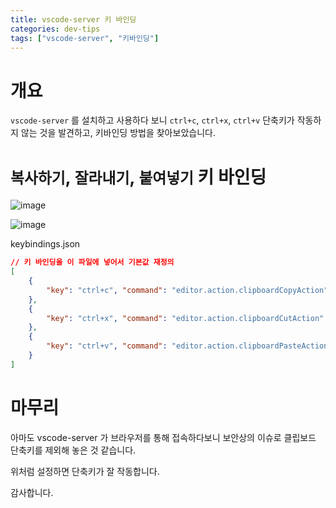 ```yaml
---
title: vscode-server 키 바인딩
categories: dev-tips
tags: ["vscode-server", "키바인딩"]
---
```


# 개요

`vscode-server` 를 설치하고 사용하다 보니 `ctrl+c`, `ctrl+x`, `ctrl+v` 단축키가 작동하지 않는 것을 발견하고, 키바인딩 방법을 찾아보았습니다.

# `복사하기`, `잘라내기`, `붙여넣기` 키 바인딩 

![image](https://user-images.githubusercontent.com/261637/204093781-f0b43edb-a297-4beb-83d2-13da4e00194a.png)

![image](https://user-images.githubusercontent.com/261637/204093945-e7edd9b8-6ac6-49e8-a1f7-85280d909684.png)

keybindings.json
```json
// 키 바인딩을 이 파일에 넣어서 기본값 재정의
[
    {
        "key": "ctrl+c", "command": "editor.action.clipboardCopyAction"
    },
    {
        "key": "ctrl+x", "command": "editor.action.clipboardCutAction"
    },
    {
        "key": "ctrl+v", "command": "editor.action.clipboardPasteAction"
    }
]
```

# 마무리

아마도 vscode-server 가 브라우저를 통해 접속하다보니 보안상의 이슈로 클립보드 단축키를 제외해 놓은 것 같습니다.

위처럼 설정하면 단축키가 잘 작동합니다.

감사합니다.